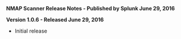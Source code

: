 **NMAP Scanner Release Notes - Published by Splunk June 29, 2016**


**Version 1.0.6 - Released June 29, 2016**

* Initial release
